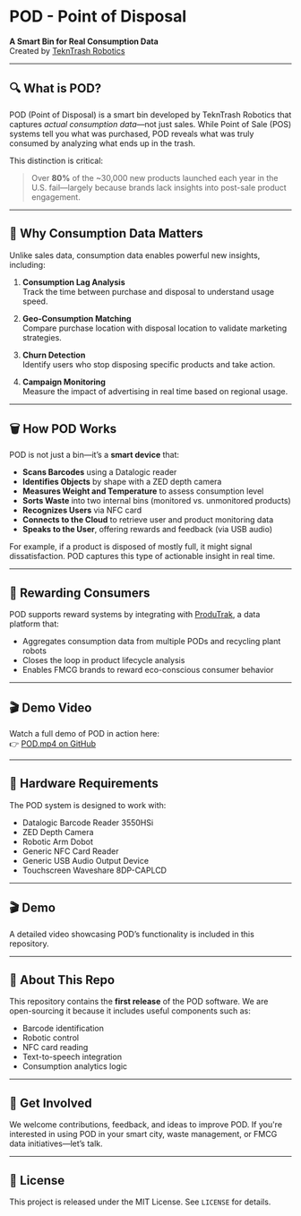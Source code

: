# POD - Point of Disposal  
**A Smart Bin for Real Consumption Data**  
Created by [TeknTrash Robotics](https://www.tekntrash.com)

---

## 🔍 What is POD?

POD (Point of Disposal) is a smart bin developed by TeknTrash Robotics that captures *actual consumption data*—not just sales. While Point of Sale (POS) systems tell you what was purchased, POD reveals what was truly consumed by analyzing what ends up in the trash.

This distinction is critical:  
> Over **80%** of the ~30,000 new products launched each year in the U.S. fail—largely because brands lack insights into post-sale product engagement.

---

## 🧠 Why Consumption Data Matters

Unlike sales data, consumption data enables powerful new insights, including:

1. **Consumption Lag Analysis**  
   Track the time between purchase and disposal to understand usage speed.

2. **Geo-Consumption Matching**  
   Compare purchase location with disposal location to validate marketing strategies.

3. **Churn Detection**  
   Identify users who stop disposing specific products and take action.

4. **Campaign Monitoring**  
   Measure the impact of advertising in real time based on regional usage.

---

## 🗑️ How POD Works

POD is not just a bin—it’s a **smart device** that:

- **Scans Barcodes** using a Datalogic reader  
- **Identifies Objects** by shape with a ZED depth camera  
- **Measures Weight and Temperature** to assess consumption level  
- **Sorts Waste** into two internal bins (monitored vs. unmonitored products)  
- **Recognizes Users** via NFC card  
- **Connects to the Cloud** to retrieve user and product monitoring data  
- **Speaks to the User**, offering rewards and feedback (via USB audio)

For example, if a product is disposed of mostly full, it might signal dissatisfaction. POD captures this type of actionable insight in real time.

---

## 🎁 Rewarding Consumers

POD supports reward systems by integrating with [ProduTrak](https://www.produtrak.com), a data platform that:

- Aggregates consumption data from multiple PODs and recycling plant robots  
- Closes the loop in product lifecycle analysis  
- Enables FMCG brands to reward eco-conscious consumer behavior  

---

## 🎬 Demo Video

Watch a full demo of POD in action here:  
👉 [POD.mp4 on GitHub](https://github.com/tekntrash/POD/blob/main/POD.mp4)

---

## 🧰 Hardware Requirements

The POD system is designed to work with:

- Datalogic Barcode Reader 3550HSi
- ZED Depth Camera 
- Robotic Arm Dobot
- Generic NFC Card Reader  
- Generic USB Audio Output Device  
- Touchscreen Waveshare 8DP-CAPLCD
---

## 🎬 Demo

A detailed video showcasing POD’s functionality is included in this repository.  

---

## 💾 About This Repo

This repository contains the **first release** of the POD software. We are open-sourcing it because it includes useful components such as:

- Barcode identification  
- Robotic control  
- NFC card reading  
- Text-to-speech integration  
- Consumption analytics logic  

---

## 🧪 Get Involved

We welcome contributions, feedback, and ideas to improve POD. If you're interested in using POD in your smart city, waste management, or FMCG data initiatives—let’s talk.

---

## 📜 License

This project is released under the MIT License. See `LICENSE` for details.
